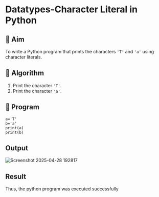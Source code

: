 # Datatypes-Character Literal in Python

## 🎯 Aim
To write a Python program that prints the characters `'T'` and `'a'` using character literals.

## 🧠 Algorithm
1. Print the character `'T'`.
2. Print the character `'a'`.

## 🧾 Program
```
a='T'
b='a'
print(a)
print(b)
```

## Output
![Screenshot 2025-04-28 192817](https://github.com/user-attachments/assets/eaa6721e-0db4-4eff-b9d2-8ac30d869253)

## Result
Thus, the python program was executed successfully
